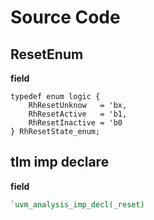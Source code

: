 # Source Code

## ResetEnum
**field**
```
typedef enum logic {
	RhResetUnknow   = 'bx,
	RhResetActive   = 'b1,
	RhResetInactive = 'b0
} RhResetState_enum;
```

## tlm imp declare
**field**
```systemverilog
`uvm_analysis_imp_decl(_reset)
```